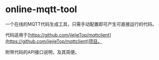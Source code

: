 # online-mqtt-tool

一个在线的MQTT代码生成工具，只需手动配置即可产生可直接运行的代码。

代码适用于[https://github.com/jiejieTop/mqttclient](https://github.com/jiejieTop/mqttclient)项目。

附带代码的API接口说明，及其简便。

